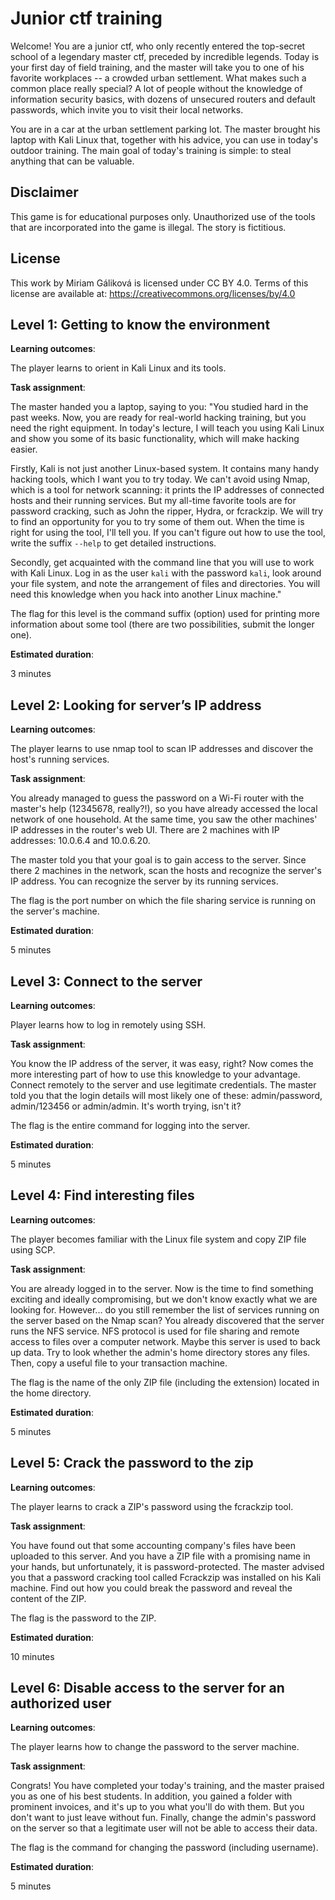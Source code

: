 # Junior ctf training

Welcome! You are a junior ctf, who only recently entered the top-secret school of a legendary master ctf, preceded by incredible legends. Today is your first day of field training, and the master will take you to one of his favorite workplaces -- a crowded urban settlement. What makes such a common place really special? A lot of people without the knowledge of information security basics, with dozens of unsecured routers and default passwords, which invite you to visit their local networks. 

You are in a car at the urban settlement parking lot. The master brought his laptop with Kali Linux that, together with his advice, you can use in today's outdoor training. The main goal of today's training is simple: to steal anything that can be valuable.

## Disclaimer

This game is for educational purposes only. Unauthorized use of the tools that are incorporated into the game is illegal. The story is fictitious.

## License

This work by Miriam Gáliková is licensed under CC BY 4.0. Terms of this license are available at: https://creativecommons.org/licenses/by/4.0


## Level 1: Getting to know the environment

**Learning outcomes**:

The player learns to orient in Kali Linux and its tools. 

**Task assignment**:

The master handed you a laptop, saying to you: "You studied hard in the past weeks. Now, you are ready for real-world hacking training, but you need the right equipment. In today's lecture, I will teach you using Kali Linux and show you some of its basic functionality, which will make hacking easier. 

Firstly, Kali is not just another Linux-based system. It contains many handy hacking tools, which I want you to try today. We can't avoid using Nmap, which is a tool for network scanning: it prints the IP addresses of connected hosts and their running services. But my all-time favorite tools are for password cracking, such as John the ripper, Hydra, or fcrackzip. We will try to find an opportunity for you to try some of them out. When the time is right for using the tool, I'll tell you. If you can't figure out how to use the tool, write the suffix `--help` to get detailed instructions.

Secondly, get acquainted with the command line that you will use to work with Kali Linux. Log in as the user `kali` with the password `kali`, look around your file system, and note the arrangement of files and directories. You will need this knowledge when you hack into another Linux machine."

The flag for this level is the command suffix (option) used for printing more information about some tool (there are two possibilities, submit the longer one).

**Estimated duration**:

3 minutes


## Level 2: Looking for server’s IP address

**Learning outcomes**:

The player learns to use nmap tool to scan IP addresses and discover the host's running services.

**Task assignment**:

You already managed to guess the password on a Wi-Fi router with the master's help (12345678, really?!), so you have already accessed the local network of one household. At the same time, you saw the other machines' IP addresses in the router's web UI. There are 2 machines with IP addresses: 10.0.6.4 and 10.0.6.20. 

The master told you that your goal is to gain access to the server. Since there 2 machines in the network, scan the hosts and recognize the server's IP address. You can recognize the server by its running services.

The flag is the port number on which the file sharing service is running on the server's machine.

**Estimated duration**:

5 minutes


## Level 3: Connect to the server

**Learning outcomes**:

Player learns how to log in remotely using SSH. 

**Task assignment**:

You know the IP address of the server, it was easy, right? Now comes the more interesting part of how to use this knowledge to your advantage. Connect remotely to the server and use legitimate credentials. The master told you that the login details will most likely one of these: admin/password, admin/123456 or admin/admin. It's worth trying, isn't it?

The flag is the entire command for logging into the server. 

**Estimated duration**:

5 minutes


## Level 4: Find interesting files

**Learning outcomes**:

The player becomes familiar with the Linux file system and copy ZIP file using SCP. 

**Task assignment**:

You are already logged in to the server. Now is the time to find something exciting and ideally compromising, but we don't know exactly what we are looking for. However... do you still remember the list of services running on the server based on the Nmap scan? You already discovered that the server runs the NFS service. NFS protocol is used for file sharing and remote access to files over a computer network. Maybe this server is used to back up data. Try to look whether the admin's home directory stores any files. Then, copy a useful file to your transaction machine.

The flag is the name of the only ZIP file (including the extension) located in the home directory. 

**Estimated duration**:

5 minutes


## Level 5: Crack the password to the zip

**Learning outcomes**:

The player learns to crack a ZIP's password using the fcrackzip tool. 

**Task assignment**:

You have found out that some accounting company's files have been uploaded to this server. And you have a ZIP file with a promising name in your hands, but unfortunately, it is password-protected. The master advised you that a password cracking tool called Fcrackzip was installed on his Kali machine. Find out how you could break the password and reveal the content of the ZIP. 

The flag is the password to the ZIP.

**Estimated duration**:

10 minutes


## Level 6: Disable access to the server for an authorized user

**Learning outcomes**:

The player learns how to change the password to the server machine.

**Task assignment**:

Congrats! You have completed your today's training, and the master praised you as one of his best students. In addition, you gained a folder with prominent invoices, and it's up to you what you'll do with them. But you don't want to just leave without fun. Finally, change the admin's password on the server so that a legitimate user will not be able to access their data. 

The flag is the command for changing the password (including username). 

**Estimated duration**:

5 minutes
